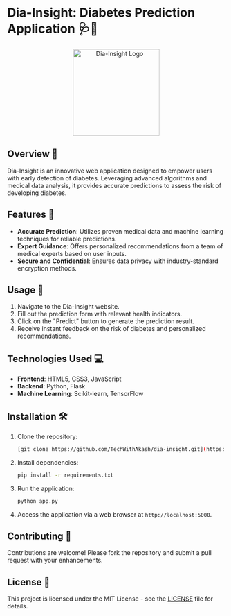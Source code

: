 

# Dia-Insight: Diabetes Prediction Application 🩺💉

<p align="center",style="border-radius:'50%'">
  <img src="https://github.com/TechWithAkash/Diabetes-PredictionApp-ML-Project/assets/134140640/d0f7f638-864b-4ffa-b084-501ee2cd1c39" alt="Dia-Insight Logo" width="200px">
</p>


## Overview 🌟
Dia-Insight is an innovative web application designed to empower users with early detection of diabetes. Leveraging advanced algorithms and medical data analysis, it provides accurate predictions to assess the risk of developing diabetes.

## Features 🚀
- **Accurate Prediction**: Utilizes proven medical data and machine learning techniques for reliable predictions.
- **Expert Guidance**: Offers personalized recommendations from a team of medical experts based on user inputs.
- **Secure and Confidential**: Ensures data privacy with industry-standard encryption methods.

## Usage 📝
1. Navigate to the Dia-Insight website.
2. Fill out the prediction form with relevant health indicators.
3. Click on the "Predict" button to generate the prediction result.
4. Receive instant feedback on the risk of diabetes and personalized recommendations.

## Technologies Used 💻
- **Frontend**: HTML5, CSS3, JavaScript
- **Backend**: Python, Flask
- **Machine Learning**: Scikit-learn, TensorFlow

## Installation 🛠️
1. Clone the repository:
   ```bash
   [git clone https://github.com/TechWithAkash/dia-insight.git](https://github.com/TechWithAkash/Diabetes-PredictionApp-ML-Project.git)
   ```
2. Install dependencies:
   ```bash
   pip install -r requirements.txt
   ```
3. Run the application:
   ```bash
   python app.py
   ```
4. Access the application via a web browser at `http://localhost:5000`.



## Contributing 🤝
Contributions are welcome! Please fork the repository and submit a pull request with your enhancements.

## License 📄
This project is licensed under the MIT License - see the [LICENSE](LICENSE) file for details.

